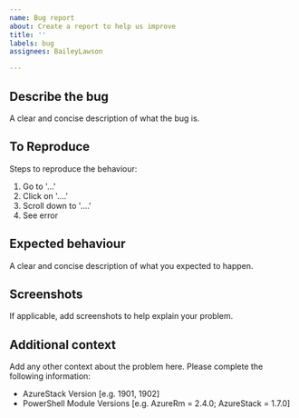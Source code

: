 ```yaml
---
name: Bug report
about: Create a report to help us improve
title: ''
labels: bug
assignees: BaileyLawson

---
```


## Describe the bug
A clear and concise description of what the bug is.

## To Reproduce
Steps to reproduce the behaviour:
1. Go to '...'
2. Click on '....'
3. Scroll down to '....'
4. See error

## Expected behaviour
A clear and concise description of what you expected to happen.

## Screenshots
If applicable, add screenshots to help explain your problem.

## Additional context
Add any other context about the problem here.
Please complete the following information:
 - AzureStack Version [e.g. 1901, 1902]
 - PowerShell Module Versions [e.g. AzureRm = 2.4.0; AzureStack = 1.7.0]
